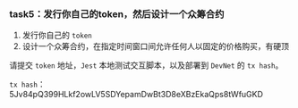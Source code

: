 ### task5：发行你自己的token，然后设计一个众筹合约

1. 发行你自己的 `token`
2. 设计一个众筹合约，在指定时间窗口间允许任何人以固定的价格购买，有硬顶

请提交 `token` 地址，`Jest` 本地测试交互脚本，以及部署到 `DevNet` 的 `tx hash`。



`tx hash`： 5Jv84pQ399HLkf2owLV5SDYepamDwBt3D8eXBzEkaQps8tWfuGKD 